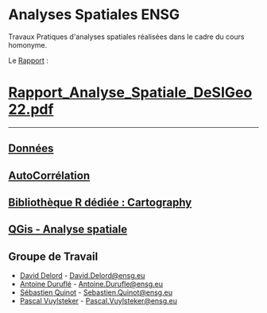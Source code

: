 # Analyses Spatiales ENSG

Travaux Pratiques d'analyses spatiales réalisées dans le cadre du cours homonyme.

 Le [Rapport](Rapport_Analyse_Spatiale_DeSIGeo22.pdf) : 
# [Rapport_Analyse_Spatiale_DeSIGeo22.pdf](Rapport_Analyse_Spatiale_DeSIGeo22.pdf)
--------
## [Données](https://github.com/pascalpvk/AnalyseSpatialeENSG/tree/main/DONNEES)

## [AutoCorrélation](https://github.com/pascalpvk/AnalyseSpatialeENSG/tree/main/AutoCorrelation)

## [Bibliothèque R dédiée : Cartography](https://github.com/pascalpvk/AnalyseSpatialeENSG/tree/main/CARTOGRAPHY)

## [QGis - Analyse spatiale](https://github.com/pascalpvk/AnalyseSpatialeENSG/tree/main/QGIS)

## Groupe de Travail
+ [David Delord](https://github.com/daviddelord38) - [David.Delord@ensg.eu](mailto:David.Delord@ensg.eu)
+ [Antoine Duruflé](https://github.com/ADdesigeo) - [Antoine.Durufle@ensg.eu](mailto:Antoine.Durufle@ensg.eu)
+ [Sébastien Quinot](https://github.com/sebqnt) - [Sebastien.Quinot@ensg.eu](mailto:Sebastien.Quinot@ensg.eu)
+ [Pascal Vuylsteker](https://github.com/pascalpvk) - [Pascal.Vuylsteker@ensg.eu](mailto:Pascal.Vuylsteker@ensg.eu)

